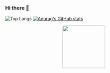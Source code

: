### Hi there 👋
![Top Langs](https://github-readme-stats.vercel.app/api/top-langs/?username=jienian&hide_progress=true)
[![Anurag's GitHub stats](https://github-readme-stats.vercel.app/api?username=jienian)](https://github.com/anuraghazra/github-readme-stats)
<div align="center"> <img height="137px" src="https://github-readme-stats.vercel.app/api?username=jienian&hide_title=true&hide_border=true&show_icons=trueline_height=21&text_color=000&icon_color=000&bg_color=0,ea6161,ffc64d,fffc4d,52fa5a&theme=graywhite" /> </div>

<!--
**jienian/jienian** is a ✨ _special_ ✨ repository because its `README.md` (this file) appears on your GitHub profile.

Here are some ideas to get you started:

- 🔭 I’m currently working on ...
- 🌱 I’m currently learning ...
- 👯 I’m looking to collaborate on ...
- 🤔 I’m looking for help with ...
- 💬 Ask me about ...
- 📫 How to reach me: ...
- 😄 Pronouns: ...
- ⚡ Fun fact: ...
-->
